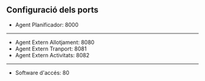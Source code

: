 ## Configuració dels ports
+ Agent Planificador: 8000
--------------------
+ Agent Extern Allotjament: 8080
+ Agent Extern Tranport: 8081
+ Agent Extern Activitats: 8082
--------------------
+ Software d'accés: 80
